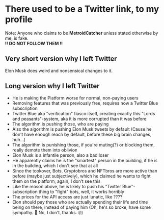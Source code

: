 # There used to be a Twitter link, to my profile
Note: Anyone who claims to be **MetroidCatcher** unless stated otherwise by me, is fake.<br>
**!! DO NOT FOLLOW THEM !!**

## Very short version why I left Twitter
Elon Musk does weird and nonsensical changes to it.
## Long version why I left Twitter
- He is making the Platform worse for normal, non-paying users
- Removing features that was previously free, requires now a Twitter Blue subscription
- Twitter Blue aka "verification" fiasco itself, creating exactly this "Lords and peasants"-system, aka it is more corrupted than it was before
- The algorithm is pushing those, who are paying
- Also the algorithm is pushing Elon Musk tweets by default (Cause he don't have enough reach by default, before these big brain changes, huh...)
- The algorithm is punishing those, if you're muting(?) or blocking them, really demote them into oblivion
- Elon Musk is a infantile person, also a bad loser
- He apparently claims he is the "smartest" person in the building, if he is in the building, which I don't see that at all
- Since the tookover, Bots, Cryptobros and NFTbros are more active than before (maybe just subjectively), which he claimed he wants to fight them on the platform, again, I don't see this
- Like the reason above, he is likely to push his "Twitter Blue"-subscription thing to "fight" bots, well, it works horribly
- The prices for the API access are just lunatic, like ????
- Elon should pay those who are actually spending their life and time being on there, instead of paying him (Oh, he's so broke, have some sympathy. 🥺 No, I don't, thanks. 🙄)
